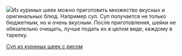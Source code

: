<!--2025-09-12 19:35:11-->
<div class="yb">
  <div class="rss povarenok"><a href="https://www.povarenok.ru/recipes/show/183072/"><img src="https://www.povarenok.ru/data/cache/2025sep/12/31/3189667_78112-640x480.jpg"></a>Из куриных шеек можно приготовить множество вкусных и оригинальных блюд. Например суп. Cуп получается не только бюджетным, но и очень вкусным. После приготовления, шейки не обязательно очищать, лучше подать их в целом виде, каждому в тарелку. <p class="titl"><a href="https://www.povarenok.ru/recipes/show/183072/">Cуп из куриных шеек с рисом</a></p></div>
</div>
